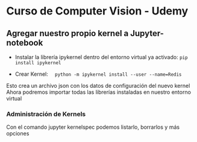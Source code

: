 # Curso de Computer Vision - Udemy 

## Agregar nuestro propio kernel a Jupyter-notebook 

* Instalar la librería ipykernel dentro del entorno virtual ya activado: 
`pip install ipykernel` 

* Crear Kernel: 
  `  python -m ipykernel install --user --name=Redis` 

Esto crea un archivo json con los datos de configuración del nuevo kernel
Ahora podremos importar todas las librerías instaladas en nuestro entorno virtual

### Administración de Kernels 

Con el comando jupyter kernelspec podemos listarlo, borrarlos y más opciones 

